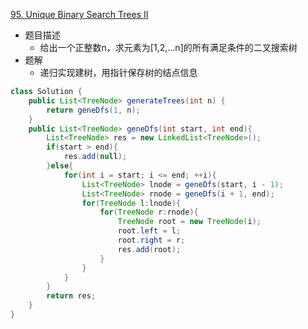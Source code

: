 [95. Unique Binary Search Trees II](https://leetcode.cn/problems/unique-binary-search-trees-ii)

- 题目描述
  - 给出一个正整数n，求元素为[1,2,...n]的所有满足条件的二叉搜索树
- 题解
  - 递归实现建树，用指针保存树的结点信息

```java
class Solution {
    public List<TreeNode> generateTrees(int n) {
        return geneDfs(1, n);       
    }
    public List<TreeNode> geneDfs(int start, int end){
        List<TreeNode> res = new LinkedList<TreeNode>();
        if(start > end){
            res.add(null);
        }else{
            for(int i = start; i <= end; ++i){
                List<TreeNode> lnode = geneDfs(start, i - 1);
                List<TreeNode> rnode = geneDfs(i + 1, end);
                for(TreeNode l:lnode){
                    for(TreeNode r:rnode){
                        TreeNode root = new TreeNode(i);
                        root.left = l;
                        root.right = r;
                        res.add(root);
                    }
                }
            }
        }
        return res;
    }
}
```

